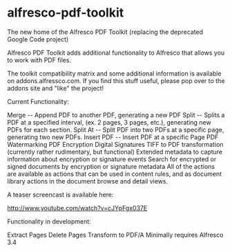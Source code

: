 alfresco-pdf-toolkit
====================

The new home of the Alfresco PDF Toolkit (replacing the deprecated Google Code project)

Alfresco PDF Toolkit adds additional functionality to Alfresco that allows you to work with PDF files.

The toolkit compatibility matrix and some additional information is available on addons.alfressco.com. If you find this stuff useful, please pop over to the addons site and "like" the project!

Current Functionality:

Merge -- Append PDF to another PDF, generating a new PDF
Split -- Splits a PDF at a specified interval, (ex. 2 pages, 3 pages, etc.), generating new PDFs for each section.
Split At -- Split PDF into two PDFs at a specific page, generating two new PDFs.
Insert PDF -- Insert PDF at a specific Page
PDF Watermarking
PDF Encryption
Digital Signatures
TIFF to PDF transformation (currently rather rudimentary, but functional)
Extended metadata to capture information about encryption or signature events
Search for encrypted or signed documents by encryption or signature metadata
All of the actions are available as actions that can be used in content rules, and as document library actions in the document browse and detail views.

A teaser screencast is available here:

http://www.youtube.com/watch?v=cJYpFgx037E

Functionality in development:

Extract Pages
Delete Pages
Transform to PDF/A
Minimally requires Alfresco 3.4
